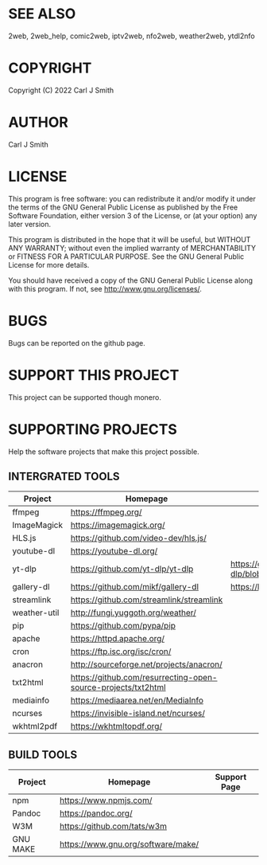 SEE ALSO
========
2web, 2web_help, comic2web, iptv2web, nfo2web, weather2web, ytdl2nfo

COPYRIGHT
=========

Copyright (C) 2022  Carl J Smith

AUTHOR
======

Carl J Smith

LICENSE
=======

This program is free software: you can redistribute it and/or modify it under the terms of the GNU General Public License as published by the Free Software Foundation, either version 3 of the License, or (at your option) any later version.

This program is distributed in the hope that it will be useful, but WITHOUT ANY WARRANTY; without even the implied warranty of MERCHANTABILITY or FITNESS FOR A PARTICULAR PURPOSE.  See the GNU General Public License for more details.

You should have received a copy of the GNU General Public License along with this program.  If not, see <http://www.gnu.org/licenses/>.

BUGS
====

Bugs can be reported on the github page.

SUPPORT THIS PROJECT
====================

This project can be supported though monero.

SUPPORTING PROJECTS
===================

Help the software projects that make this project possible.

## INTERGRATED TOOLS

| Project      | Homepage                                                                     | Support Page                                                                |
|--------------|------------------------------------------------------------------------------|-----------------------------------------------------------------------------|
| ffmpeg       | https://ffmpeg.org/                                                          |                                                                             |
| ImageMagick  | https://imagemagick.org/                                                     |                                                                             |
| HLS.js       | https://github.com/video-dev/hls.js/                                         |                                                                             |
| youtube-dl   | https://youtube-dl.org/                                                      |                                                                             |
| yt-dlp       | https://github.com/yt-dlp/yt-dlp                                             | https://github.com/yt-dlp/yt-dlp/blob/master/Collaborators.md#collaborators |
| gallery-dl   | https://github.com/mikf/gallery-dl                                           | https://ko-fi.com/mikefaehrmann                                             |
| streamlink   | https://github.com/streamlink/streamlink                                     |                                                                             |
| weather-util | http://fungi.yuggoth.org/weather/                                            |                                                                             |
| pip          | https://github.com/pypa/pip                                                  |                                                                             |
| apache       | https://httpd.apache.org/                                                    |                                                                             |
| cron         | https://ftp.isc.org/isc/cron/                                                |                                                                             |
| anacron      | http://sourceforge.net/projects/anacron/                                     |                                                                             |
| txt2html     | https://github.com/resurrecting-open-source-projects/txt2html                |                                                                             |
| mediainfo    | https://mediaarea.net/en/MediaInfo                                           |                                                                             |
| ncurses      | https://invisible-island.net/ncurses/                                        |                                                                             |
| wkhtml2pdf   | https://wkhtmltopdf.org/                                                     |                                                                             |

## BUILD TOOLS

| Project      | Homepage                                                                     | Support Page                                                                |
|--------------|------------------------------------------------------------------------------|-----------------------------------------------------------------------------|
| npm          | https://www.npmjs.com/                                                       |                                                                             |
| Pandoc       | https://pandoc.org/                                                          |                                                                             |
| W3M          | https://github.com/tats/w3m                                                  |                                                                             |
| GNU MAKE     | https://www.gnu.org/software/make/                                           |                                                                             |
